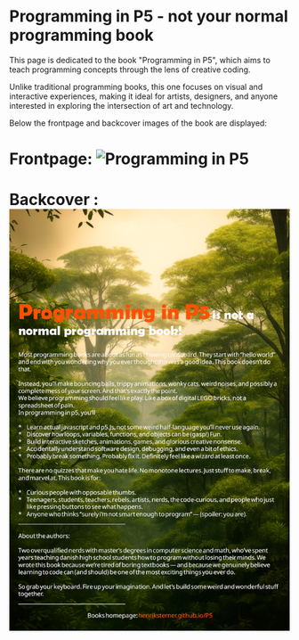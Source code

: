 # Programming in P5 - not your normal programming book

This page is dedicated to the book "Programming in P5", which aims to teach programming concepts through the lens of creative coding. 

Unlike traditional programming books, this one focuses on visual and interactive experiences, making it ideal for artists, designers, and anyone interested in exploring the intersection of art and technology.

Below the frontpage and backcover images of the book are displayed:
# Frontpage: ![Programming in P5](frontpage.png)
# Backcover : ![Programming in P5](backcover.png)
